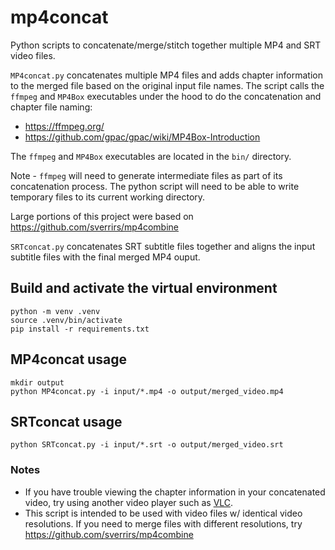 # mp4concat
Python scripts to concatenate/merge/stitch together multiple MP4 and SRT video files.

`MP4concat.py` concatenates multiple MP4 files and adds chapter information to the merged file based on the original input file names.
The script calls the `ffmpeg` and `MP4Box` executables under the hood to do the concatenation and chapter file naming:  
- https://ffmpeg.org/  
- https://github.com/gpac/gpac/wiki/MP4Box-Introduction   

The `ffmpeg` and `MP4Box` executables are located in the `bin/` directory.

Note - `ffmpeg` will need to generate intermediate files as part of its concatenation process. The python script will need to be able to write temporary files to its current working directory.

Large portions of this project were based on https://github.com/sverrirs/mp4combine

`SRTconcat.py` concatenates SRT subtitle files together and aligns the input subtitle files with the final merged MP4 ouput.

## Build and activate the virtual environment
```
python -m venv .venv
source .venv/bin/activate
pip install -r requirements.txt
```

## MP4concat usage
```
mkdir output
python MP4concat.py -i input/*.mp4 -o output/merged_video.mp4
```

## SRTconcat usage
```
python SRTconcat.py -i input/*.srt -o output/merged_video.srt
```

### Notes
- If you have trouble viewing the chapter information in your concatenated video, try using another video player such as [VLC](https://www.videolan.org/vlc/index.html).  
- This script is intended to be used with video files w/ identical video resolutions. If you need to merge files with different resolutions, try https://github.com/sverrirs/mp4combine
